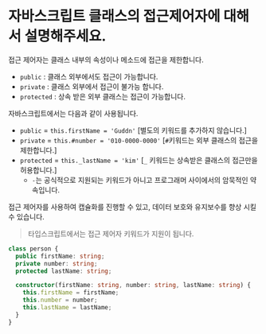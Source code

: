 # 자바스크립트 클래스의 접근제어자에 대해서 설명해주세요.

접근 제어자는 클래스 내부의 속성이나 메소드에 접근을 제한합니다.

- `public` : 클래스 외부에서도 접근이 가능합니다.
- `private` : 클래스 외부에서 접근이 불가능 합니다.
- `protected` : 상속 받은 외부 클래스는 접근이 가능합니다.

자바스크립트에서는 다음과 같이 사용됩니다.

- `public` = `this.firstName = 'Guddn'` [별도의 키워드를 추가하지 않습니다.]
- `private` = `this.#number = '010-0000-0000'` [`#`키워드는 외부 클래스의 접근을 제한합니다.]
- `protected` = `this._lastName = 'kim'` [`_` 키워드는 상속받은 클래스의 접근만을 허용합니다.]
  - `-`는 공식적으로 지원되는 키워드가 아니고 프로그래머 사이에서의 암묵적인 약속입니다.

접근 제어자를 사용하여 캡슐화를 진행할 수 있고, 데이터 보호와 유지보수를 향상 시킬 수 있습니다.

> 타입스크립트에서는 접근 제어자 키워드가 지원이 됩니다.

```ts
class person {
  public firstName: string;
  private number: string;
  protected lastName: string;

  constructor(firstName: string, number: string, lastName: string) {
    this.firstName = firstName;
    this.number = number;
    this.lastName = lastName;
  }
}
```
